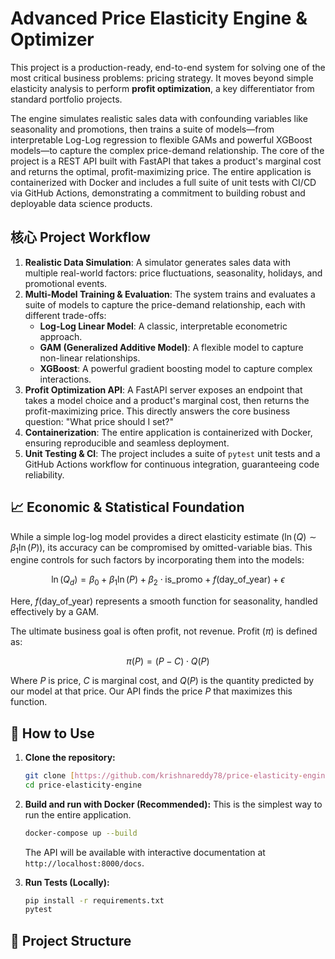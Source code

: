 # Advanced Price Elasticity Engine & Optimizer

This project is a production-ready, end-to-end system for solving one of the most critical business problems: pricing strategy. It moves beyond simple elasticity analysis to perform **profit optimization**, a key differentiator from standard portfolio projects.

The engine simulates realistic sales data with confounding variables like seasonality and promotions, then trains a suite of models—from interpretable Log-Log regression to flexible GAMs and powerful XGBoost models—to capture the complex price-demand relationship. The core of the project is a REST API built with FastAPI that takes a product's marginal cost and returns the optimal, profit-maximizing price. The entire application is containerized with Docker and includes a full suite of unit tests with CI/CD via GitHub Actions, demonstrating a commitment to building robust and deployable data science products.

## 核心 Project Workflow

1.  **Realistic Data Simulation**: A simulator generates sales data with multiple real-world factors: price fluctuations, seasonality, holidays, and promotional events.
2.  **Multi-Model Training & Evaluation**: The system trains and evaluates a suite of models to capture the price-demand relationship, each with different trade-offs:
    * **Log-Log Linear Model**: A classic, interpretable econometric approach.
    * **GAM (Generalized Additive Model)**: A flexible model to capture non-linear relationships.
    * **XGBoost**: A powerful gradient boosting model to capture complex interactions.
3.  **Profit Optimization API**: A FastAPI server exposes an endpoint that takes a model choice and a product's marginal cost, then returns the profit-maximizing price. This directly answers the core business question: "What price should I set?"
4.  **Containerization**: The entire application is containerized with Docker, ensuring reproducible and seamless deployment.
5.  **Unit Testing & CI**: The project includes a suite of `pytest` unit tests and a GitHub Actions workflow for continuous integration, guaranteeing code reliability.

## 📈 Economic & Statistical Foundation

While a simple log-log model provides a direct elasticity estimate ($\ln(Q) \sim \beta_1 \ln(P)$), its accuracy can be compromised by omitted-variable bias. This engine controls for such factors by incorporating them into the models:

$$ \ln(Q_d) = \beta_0 + \beta_1 \ln(P) + \beta_2 \cdot \text{is_promo} + f(\text{day_of_year}) + \epsilon $$

Here, $f(\text{day_of_year})$ represents a smooth function for seasonality, handled effectively by a GAM.

The ultimate business goal is often profit, not revenue. Profit ($\pi$) is defined as:

$$ \pi(P) = (P - C) \cdot Q(P) $$

Where $P$ is price, $C$ is marginal cost, and $Q(P)$ is the quantity predicted by our model at that price. Our API finds the price $P$ that maximizes this function.

## 🚀 How to Use

1.  **Clone the repository:**
    ```bash
    git clone [https://github.com/krishnareddy78/price-elasticity-engine.git](https://github.com/krishnareddy78/price-elasticity-engine.git)
    cd price-elasticity-engine
    ```

2.  **Build and run with Docker (Recommended):**
    This is the simplest way to run the entire application.
    ```bash
    docker-compose up --build
    ```
    The API will be available with interactive documentation at `http://localhost:8000/docs`.

3.  **Run Tests (Locally):**
    ```bash
    pip install -r requirements.txt
    pytest
    ```

## 📂 Project Structure
